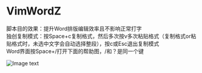 # VimWordZ

<div>脚本目的效果：提升Word排版编辑效率且不影响正常打字</div><div>独创复制模式：按Space+c复制格式，然后多次按v多次粘贴格式（复制格式or粘贴格式时，未选中文字会自动选择整段），按c或Esc退出复制模式</div><div>Word界面按Space+/打开下面的帮助图，/和？是同一个键</div>

![Image text](https://github.com/moonhuahua/VimWordZ/blob/master/Word/Vim-Word.jpg?raw=true)

